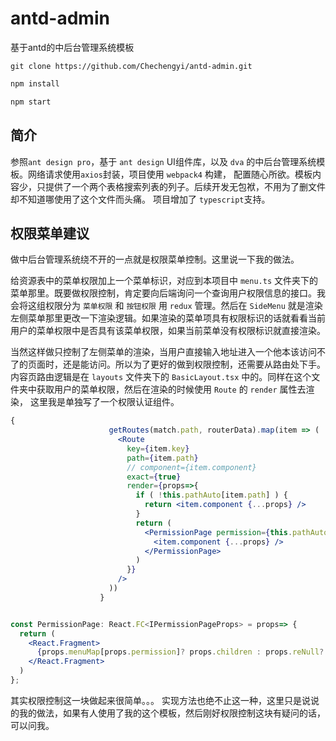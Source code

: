 # antd-admin
基于antd的中后台管理系统模板

```
git clone https://github.com/Chechengyi/antd-admin.git
```
```bash
npm install
```
```bash
npm start
```

## 简介
参照`ant design pro`，基于 `ant design` UI组件库，以及 `dva` 的中后台管理系统模板。网络请求使用`axios`封装，项目使用 `webpack4` 构建，
配置随心所欲。模板内容少，只提供了一个两个表格搜索列表的列子。后续开发无包袱，不用为了删文件却不知道哪使用了这个文件而头痛。
项目增加了 `typescript`支持。

## 权限菜单建议
做中后台管理系统绕不开的一点就是权限菜单控制。这里说一下我的做法。

给资源表中的菜单权限加上一个菜单标识，对应到本项目中 `menu.ts` 文件夹下的菜单那里。既要做权限控制，肯定要向后端询问一个查询用户权限信息的接口。我会将这组权限分为 `菜单权限` 和 `按钮权限` 用 `redux` 管理。然后在 `SideMenu` 就是渲染左侧菜单那里更改一下渲染逻辑。如果渲染的菜单项具有权限标识的话就看看当前用户的菜单权限中是否具有该菜单权限，如果当前菜单没有权限标识就直接渲染。

当然这样做只控制了左侧菜单的渲染，当用户直接输入地址进入一个他本该访问不了的页面时，还是能访问。所以为了更好的做到权限控制，还需要从路由处下手。内容页路由逻辑是在 `layouts` 文件夹下的 `BasicLayout.tsx` 中的。同样在这个文件夹中获取用户的菜单权限，然后在渲染的时候使用 `Route` 的 `render` 属性去渲染， 这里我是单独写了一个权限认证组件。

 

```jsx
{
                      getRoutes(match.path, routerData).map(item => (
                        <Route
                          key={item.key}
                          path={item.path}
                          // component={item.component}
                          exact={true}
                          render={props=>{
                            if ( !this.pathAuto[item.path] ) {
                              return <item.component {...props} />
                            }
                            return (
                              <PermissionPage permission={this.pathAuto[item.path]}>
                                <item.component {...props} />
                              </PermissionPage>
                            )
                          }}
                        />
                      ))
                    }


const PermissionPage: React.FC<IPermissionPageProps> = props=> {
  return (
    <React.Fragment>
      {props.menuMap[props.permission]? props.children : props.reNull? null: <NoAuto />}
    </React.Fragment>
  )
};
```



其实权限控制这一块做起来很简单。。。  实现方法也绝不止这一种，这里只是说说的我的做法，如果有人使用了我的这个模板，然后刚好权限控制这块有疑问的话，可以问我。